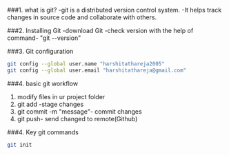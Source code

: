 ###1. what is git?
-git is a distributed version control system.
-It helps track changes in source code and collaborate with others.

###2. Installing Git
-download Git
-check version with the help of command- "git --version"

###3. Git configuration

```bash
git config --global user.name "harshitathareja2005"
git config --global user.email "harshitathareja@gmail.com"
```

###4. basic git workflow

1. modify files in ur project folder
2. git add <filename>-stage changes
3. git commit -m "message"- commit changes
4. git push- send changed to remote(Github)

###4. Key git commands

```bash
git init
```
